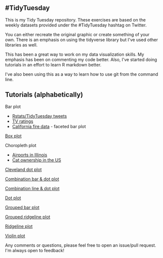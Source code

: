 ## #TidyTuesday

This is my Tidy Tuesday repository. These exercises are based on the weekly datasets provided under the #TidyTuesday hashtag on Twitter.

You can either recreate the original graphic or create something of your own. There is an emphasis on using the tidyverse library but I've used other libraries as well.

This has been a great way to work on my data visualization skills. My emphasis has been on commenting my code better. Also, I've started doing tutorials in an effort to learn R markdown better.

I've also been using this as a way to learn how to use git from the command line.

## Tutorials (alphabetically)

Bar plot
  * [Rstats/TidyTuesday tweets](https://github.com/sapo83/TidyTuesday/blob/master/2019/TT.1.1.19/bar.plot.md)
  * [TV ratings](https://github.com/sapo83/TidyTuesday/blob/master/2019/TT.1.08.19/bar.plot.md)
  * [California fire data](https://github.com/sapo83/TidyTuesday/blob/master/2018/TT.8.21.18/1.md) - faceted bar plot

[Box plot](https://github.com/sapo83/TidyTuesday/blob/master/2018/TT.10.9.18/boxplot.md)

Choropleth plot
  * [Airports in Illinois](https://github.com/sapo83/TidyTuesday/blob/master/2018/TT.9.18.18/IL.airport.choropleth.md)
  * [Cat ownership in the US](https://github.com/sapo83/TidyTuesday/blob/master/2018/TT.9.11.18/TT.9.11.18.choropleth.md)

[Cleveland dot plot](https://github.com/sapo83/TidyTuesday/blob/master/2018/TT.9.25.18/cleveland.dotplot.md)

[Combination bar & dot plot](https://github.com/sapo83/TidyTuesday/blob/master/2018/TT.6.5.18/1.md)

[Combination line & dot plot](https://github.com/sapo83/TidyTuesday/blob/master/2018/TT.8.28.18/TT.8.28.18.line.dot.plot.md)

[Dot plot](https://github.com/sapo83/TidyTuesday/blob/master/2019/TT.1.22.19/dot.plot.IL.md)

[Grouped bar plot](https://github.com/sapo83/TidyTuesday/blob/master/2018/TT.10.16.18/grouped.bar.plot.md)

[Grouped ridgeline plot](https://github.com/sapo83/TidyTuesday/blob/master/2019/TT.1.15.19/grouped.ridgeline.md)

[Ridgeline plot](https://github.com/sapo83/TidyTuesday/blob/master/2018/TT.9.4.18/TT.9.4.18.ridgeline.md)

[Violin plot](https://github.com/sapo83/TidyTuesday/blob/master/2018/TT.9.4.18/TT.9.4.18.box.plot.md)


Any comments or questions, please feel free to open an issue/pull request. I'm always open to feedback!
